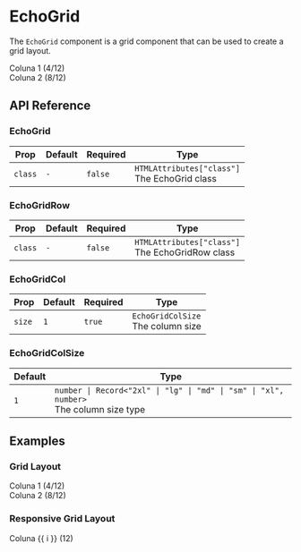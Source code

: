 <script setup>
import { DemoCard } from '../../../components';
import { EchoGrid, EchoGridRow, EchoGridCol } from "../../../lib";
import { gridCode, responsiveGridCode } from './code';
</script>

# EchoGrid

The `EchoGrid` component is a grid component that can be used to create a grid layout.

<DemoCard :code="gridCode">
  <EchoGrid class='px-2'>
    <EchoGridRow>
      <EchoGridCol :size="4">
        <div class="border border-blue-100 p-4 rounded">Coluna 1 (4/12)</div>
      </EchoGridCol>
      <EchoGridCol :size="8">
        <div class="border border-green-100 p-4 rounded">Coluna 2 (8/12)</div>
      </EchoGridCol>
    </EchoGridRow>
  </EchoGrid>
</DemoCard>

## API Reference

### EchoGrid

| Prop    | Default | Required | Type                                              |
| ------- | ------- | -------- | ------------------------------------------------- |
| `class` | `-`     | `false`  | `HTMLAttributes["class"]` <br> The EchoGrid class |

### EchoGridRow

| Prop    | Default | Required | Type                                                 |
| ------- | ------- | -------- | ---------------------------------------------------- |
| `class` | `-`     | `false`  | `HTMLAttributes["class"]` <br> The EchoGridRow class |

### EchoGridCol

| Prop   | Default | Required | Type                                   |
| ------ | ------- | -------- | -------------------------------------- |
| `size` | `1`     | `true`   | `EchoGridColSize` <br> The column size |

### EchoGridColSize

| Default | Type                                                                                        |
| ------- | ------------------------------------------------------------------------------------------- |
| `1`     | `number \| Record<"2xl" \| "lg" \| "md" \| "sm" \| "xl", number>` <br> The column size type |

## Examples

### Grid Layout

<DemoCard :code="gridCode">
  <EchoGrid class='px-2'>
    <EchoGridRow>
      <EchoGridCol :size="4">
        <div class="border border-blue-100 p-4 rounded">Coluna 1 (4/12)</div>
      </EchoGridCol>
      <EchoGridCol :size="8">
        <div class="border border-green-100 p-4 rounded">Coluna 2 (8/12)</div>
      </EchoGridCol>
    </EchoGridRow>
  </EchoGrid>
</DemoCard>

### Responsive Grid Layout

<DemoCard :code="responsiveGridCode">
  <EchoGrid class='p-2'>
    <EchoGridRow>
      <EchoGridCol v-for="i in 6" :key="i" :size="{ sm: 6, md: 4, lg: 3, xl: 2 }">
        <div class="border border-blue-100 p-4 rounded">Coluna {{ i }} (12)</div>
      </EchoGridCol>
    </EchoGridRow>
  </EchoGrid>
</DemoCard>
